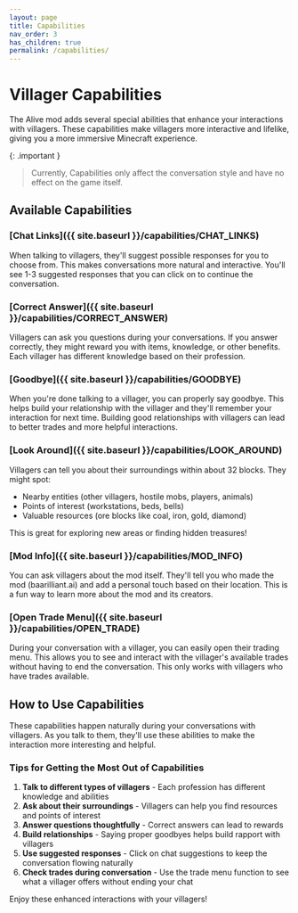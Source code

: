 ```yaml
---
layout: page
title: Capabilities
nav_order: 3
has_children: true
permalink: /capabilities/
---
```


# Villager Capabilities

The Alive mod adds several special abilities that enhance your interactions with villagers. These capabilities make villagers more interactive and lifelike, giving you a more immersive Minecraft experience.

{: .important }

> Currently, Capabilities only affect the conversation style and have no effect on the game itself.

## Available Capabilities

### [Chat Links]({{ site.baseurl }}/capabilities/CHAT_LINKS)

When talking to villagers, they'll suggest possible responses for you to choose from. This makes conversations more natural and interactive. You'll see 1-3 suggested responses that you can click on to continue the conversation.

### [Correct Answer]({{ site.baseurl }}/capabilities/CORRECT_ANSWER)

Villagers can ask you questions during your conversations. If you answer correctly, they might reward you with items, knowledge, or other benefits. Each villager has different knowledge based on their profession.

### [Goodbye]({{ site.baseurl }}/capabilities/GOODBYE)

When you're done talking to a villager, you can properly say goodbye. This helps build your relationship with the villager and they'll remember your interaction for next time. Building good relationships with villagers can lead to better trades and more helpful interactions.

### [Look Around]({{ site.baseurl }}/capabilities/LOOK_AROUND)

Villagers can tell you about their surroundings within about 32 blocks. They might spot:

- Nearby entities (other villagers, hostile mobs, players, animals)
- Points of interest (workstations, beds, bells)
- Valuable resources (ore blocks like coal, iron, gold, diamond)

This is great for exploring new areas or finding hidden treasures!

### [Mod Info]({{ site.baseurl }}/capabilities/MOD_INFO)

You can ask villagers about the mod itself. They'll tell you who made the mod (baarilliant.ai) and add a personal touch based on their location. This is a fun way to learn more about the mod and its creators.

### [Open Trade Menu]({{ site.baseurl }}/capabilities/OPEN_TRADE)

During your conversation with a villager, you can easily open their trading menu. This allows you to see and interact with the villager's available trades without having to end the conversation. This only works with villagers who have trades available.

## How to Use Capabilities

These capabilities happen naturally during your conversations with villagers. As you talk to them, they'll use these abilities to make the interaction more interesting and helpful.

### Tips for Getting the Most Out of Capabilities

1. **Talk to different types of villagers** - Each profession has different knowledge and abilities
2. **Ask about their surroundings** - Villagers can help you find resources and points of interest
3. **Answer questions thoughtfully** - Correct answers can lead to rewards
4. **Build relationships** - Saying proper goodbyes helps build rapport with villagers
5. **Use suggested responses** - Click on chat suggestions to keep the conversation flowing naturally
6. **Check trades during conversation** - Use the trade menu function to see what a villager offers without ending your chat

Enjoy these enhanced interactions with your villagers!
